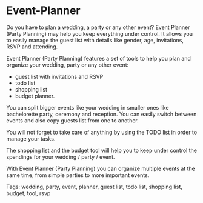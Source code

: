 # Event-Planner



Do you have to plan a wedding, a party or any other event? Event Planner (Party Planning) may help you keep everything under control. It allows you to easily manage the guest list with details like gender, age, invitations, RSVP and attending. 

Event Planner (Party Planning) features a set of tools to help you plan and organize your wedding, party or any other event: 
- guest list with invitations and RSVP
- todo list
- shopping list 
- budget planner. 

You can split bigger events like your wedding in smaller ones like bachelorette party, ceremony and reception.
You can easily switch between events and also copy guests list from one to another.

You will not forget to take care of anything by using the TODO list in order to manage your tasks. 

The shopping list and the budget tool will help you to keep under control the spendings for your wedding / party / event. 

With Event Planner (Party Planning) you can organize multiple events at the same time, from simple parties to more important events.

Tags: wedding, party, event, planner, guest list, todo list, shopping list, budget, tool, rsvp


